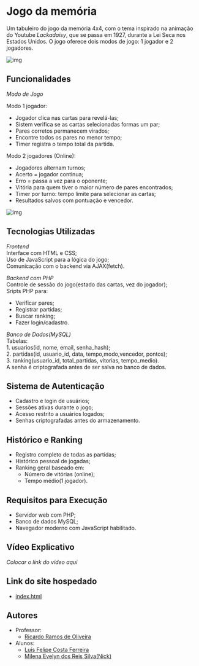 
# Jogo da memória 
 Um tabuleiro do jogo da memória 4x4, com o tema inspirado na animação do Youtube *Lackadaisy*, que se passa em 1927, durante a Lei Seca nos Estados Unidos. O jogo oferece dois modos de jogo: 1 jogador e 2 jogadores.

![img](https://i.imgur.com/6xU7OW2.png)
    
## Funcionalidades
*Modo de Jogo*

Modo 1 jogador:
* Jogador clica nas cartas para revelá-las;
* Sistem verifica se as cartas selecionadas formas um par;
* Pares corretos permanecem virados;
* Encontre todos os pares no menor tempo;
* Timer registra o tempo total da partida.

Modo 2 jogadores (Online):
* Jogadores alternam turnos;
* Acerto = jogador continua;
* Erro = passa a vez para o oponente;
* Vitória para quem tiver o maior número de pares encontrados;
* Timer por turno: tempo limite para selecionar as cartas;
* Resultados salvos com pontuação e vencedor.

![img](https://i.imgur.com/g99zcri.png)

## Tecnologias Utilizadas
*Frontend*  
    Interface com HTML e CSS;  
    Uso de JavaScript para a lógica do jogo;  
    Comunicação com o backend via AJAX(fetch).

*Backend com PHP*  
    Controle de sessão do jogo(estado das cartas, vez do jogador);  
    Sripts PHP para:  
 * Verificar pares;  
 * Registrar partidas;  
 * Buscar ranking;  
 * Fazer login/cadastro.   

*Banco de Dados(MySQL)*  
    Tabelas:  
    1. usuarios(id, nome, email, senha_hash);  
    2. partidas(id, usuario_id, data, tempo,modo,vencedor, pontos);  
    3. ranking(usuario_id, total_partidas, vitorias, tempo_medio).  
    A senha é criptografada antes de ser salva no banco de dados.
## Sistema de Autenticação
* Cadastro e login de usuários;
* Sessões ativas durante o jogo;
* Acesso restrito a usuários logados;
* Senhas criptografadas antes do armazenamento.

## Histórico e Ranking
* Registro completo de todas as partidas;
* Histórico pessoal de jogadas;
* Ranking geral baseado em:
    * Número de vitórias (online);
    * Tempo médio(1 jogador).
## Requisitos para Execução
* Servidor web com PHP;
* Banco de dados MySQL;
* Navegador moderno com JavaScript habilitado.
## Vídeo Explicativo
*Colocar o link do vídeo aqui*

## Link do site hospedado
* [index.html](https://memoryleak.rf.gd/index.html)

## Autores

* Professor:
    * [Ricardo Ramos de Oliveira](ricardo.ramos@ifsuldeminas.edu.br) 
* Alunos:
    * [Luís Felipe Costa Ferreira](https://github.com/IncludeLuisFerreira)
    * [Milena Evelyn dos Reis Silva(Nick)](https://github.com/Lynnes42)






